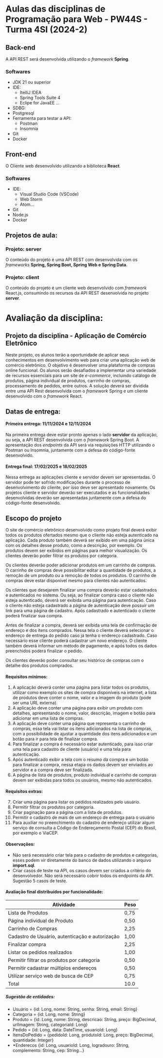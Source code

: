 # Aulas das disciplinas de Programação para Web - PW44S - Turma 4SI (2024-2)

## Back-end

A API REST será desenvolvida utilizando o *framework*  **Spring**.

### Softwares

- JDK 21 ou superior
- IDE:
	- ItelliJ IDEA
	- Spring Tools Suite 4
	- Eclipe for JavaEE ...
- SDBG:
- Postgresql
- Ferramenta para testar a API:
	- Postman
	- Insomnia
- Git
- Docker

## Front-end

O Cliente web desenvolvido utilizando a biblioteca **React**.

### Softwares

- IDE:
	- Visual Studio Code (VSCode)
	- Web Storm
	- Atom...
- Git
- Node.js
- Docker
 

## Projetos de aula:

### Projeto: server 

O conteúdo do projeto é uma API REST com desenvolvida com os *frameworks*  **Spring, Spring Boot, Spring Web e Spring Data**.

### Projeto: client 

O conteúdo do projeto é um cliente web desenvolvido com *framework* React.js, consumindo os recursos da API REST desenvolvida no projeto **server**.

# Avaliação da disciplina:

## Projeto da disciplina - Aplicação de Comércio Eletrônico

Neste projeto, os alunos terão a oportunidade de aplicar seus conhecimentos em desenvolvimento web para criar uma aplicação web de comércio eletrônico. O objetivo é desenvolver uma plataforma de compras online funcional. Os alunos serão desafiados a implementar uma variedade de recursos essenciais para um site de *e-commerce*, incluindo catálogo de produtos, página individual de produtos, carrinho de compras, processamento de pedidos, entre outros. A solução deverá ser dividida entre uma API Rest desenvolvida com o *framework* Spring e um cliente desenvolvido com o *framework* React.

## Datas de entrega:

#### Primeira entrega: 11/11/2024 e 12/11/2024
Na primeira entrega deve estar pronto apenas o lado **servidor** da aplicação, ou seja, a API REST desenvolvida com o *framework* Spring Boot. A apresentação dos *endpoints* da API será via requisições HTTP utilizando o Postman ou Insomnia, juntamente com a defesa do código-fonte desenvolvido.

#### Entrega final: 17/02/2025 e 18/02/2025
Nessa entrega as aplicações cliente e servidor devem ser apresentadas. O servidor pode ter sofrido modificações durante o processo de desenvolvimento do cliente, por isso deve ser apresentado novamente. Os projetos cliente e servidor deverão ser executados e as funcionalidades desenvolvidas deverão ser apresentadas juntamente com a defesa do código-fonte desenvolvido.


## Escopo do projeto
 
O site de comércio eletrônico desenvolvido como projeto final deverá exibir todos os produtos ofertados mesmo que o cliente não esteja autenticado na aplicação. Cada produto também deverá ser exibido em uma página única com os detalhes desse produto, como a descrição, por exemplo. Os produtos devem ser exibidos em páginas para melhor visualização. Os clientes deverão poder filtrar os produtos por categoria.

Os clientes deverão poder adicionar produtos em um carrinho de compras. O carrinho de compras deve possibilitar editar a quantidade de produtos, a remoção de um produto ou a remoção de todos os produtos. O carrinho de compras deve estar disponível mesmo para clientes não autenticados. 

Os clientes que desejarem finalizar uma compra deverão estar cadastrados e autenticados no sistema. Ou seja, ao finalizar compra caso o cliente não esteja autenticado, deverá ser exibida uma página para autenticação. Caso o cliente não esteja cadastrado a página de autenticação deve possuir um link para uma página de cadastro. Após cadastrado e autenticado o cliente poderá finalizar sua compra.

Antes de finalizar a compra, deverá ser exibida uma tela de confirmação de endereço e dos itens comprados. Nessa tela o cliente deverá selecionar o endereço de entrega do pedido caso já tenha o endereço cadastrado. Caso necessário esse cliente poderá cadastrar um novo endereço. O cliente também deverá informar um método de pagamento, e após todos os dados preenchidos poderá finalizar o pedido.

Os clientes deverão poder consultar seu histórico de compras com o detalhe dos produtos comprados.
 
#### Requisitos mínimos:
1. A aplicação deverá conter uma página para listar todos os produtos, utilizar como exemplo os sites de compra disponíveis na internet, a lista de produtos deve conter o nome, valor e a imagem do produto (pode ser uma URL externa).
2. A aplicação deve conter uma página para exibir um produto com detalhes, apresentando o nome, valor, descrição, imagem e botão para adicionar em uma lista de compras.
3. A aplicação deve conter uma página que representa o carrinho de compras, essa tela vai listar os itens adicionados na lista de compras, com a possibilidade de ajustar a quantidade dos itens adicionados e um botão para ir para tela de finalizar compra.
4. Para finalizar a compra é necessário estar autenticado, para isso criar uma tela para cadastro de cliente (usuário) e uma tela para autenticação.
5. Após autenticado exibir a tela com o resumo da compra e um botão para finalizar a compra, nessa etapa os dados devem ser enviados ao servidor e a compra deve ser finalizada.
6. A página de lista de produtos, produto individual e carrinho de compras devem ser exibidas para todos os usuários, mesmo não autenticados.

#### Requisitos extras:
7. Criar uma página para listar os pedidos realizados pelo usuário.
8. Permitir filtrar os produtos por categoria.
9. Criar paginação para a página com a lista de produtos.
10. Permitir o cadastro de mais de um endereço de entrega para o usuário
11. Para auxiliar no preenchimento do cadastro de endereço utilizar algum serviço de consulta a Código de Endereçamento Postal (CEP) do Brasil, por exemplo o ViaCEP. 

#### Observações:
- Não será necessário criar tela para o cadastro de produtos e categorias, esses podem vir diretamente do banco de dados utilizando o arquivo **import.sql**.
- Criar casos de teste na API, os casos devem ser criados a critério do desenvolvedor. Não será necessário cobrir todos os endpoints da API. Sugestão 5 casos de teste.

#### Avaliação final distribuídos por funcionalidade:

|Atividade | Peso |
|--|--|
|Lista de Produtos| 0,75 |
|Página individual de Produto|0,50|
|Carrinho de Compras | 2,25 |
|Cadastro de Usuário, autenticação e autorização | 1,00 |
|Finalizar compra | 2,25 |
|Listar os pedidos realizados | 1,00 |
|Permitir filtrar os produtos por categoria | 0,50 |
|Permitir cadastrar múltiplos endereços | 0,50 |
|Utilizar serviço web de busca de CEP | 0,75 |
|Total | 10.0|

##### Sugestão de entidades:
- Usuário = {id: Long, nome: String, senha: String, email: String}
- Categoria = {id: Long, nome: String}
- Produto = {id: Long, nome: String, descricao: String, preço: BigDecimal, urlImagem: String, categoriaId: Long}
- Pedido = {id: Long, data: DateTime, usuarioId: Long}
- ItensDoPedido = {pedidoId: Long, produtoId: Long, preço: BigDecimal, quantidade: Integer}
- *Enderecos {id: Long, usuarioId: Long, logradouro: String, complemento: String, cep: String...}